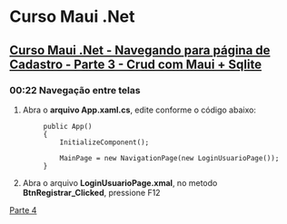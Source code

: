 # Curso Maui .Net

## [Curso Maui .Net - Navegando para página de Cadastro - Parte 3 - Crud com Maui + Sqlite](https://youtu.be/ncIcqT2yre4?si=EmyhXFD_iq_jn0s0)

### 00:22 Navegação entre telas

1. Abra o **arquivo App.xaml.cs**, edite conforme o código abaixo:
   
   ```
        public App()
        {
            InitializeComponent();

            MainPage = new NavigationPage(new LoginUsuarioPage());
        }

   ```
2. Abra o arquivo **LoginUsuarioPage.xmal**, no metodo **BtnRegistrar_Clicked**, pressione F12

[Parte 4](curso-maui-net-p3.md)

<!--
# Curso Maui .Net
## Curso Maui .Net - Navegando para página de Cadastro - Parte 3 - Crud com Maui + Sqlite
### Navegação entre telas
-->